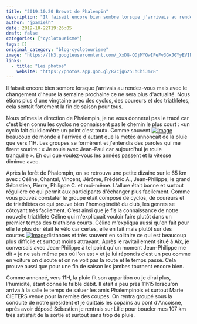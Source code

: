 ```yaml
---
title: "2019.10.20 Brevet de Phalempin"
description: "Il faisait encore bien sombre lorsque j'arrivais au rendez-vous mais avec le changement d'heure la semaine prochaine ce ne sera plus d'actualité. Nous étions plus d'une vingtaine avec des cyclos, des coureurs et des triathlètes, cela sentait fortement la fin de saison pour tous."
author: "jpamielh"
date: 2019-10-22T19:26:05
draft: false
categories: ["cyclotourisme"]
tags: []
original_category: "blog-cyclotourisme"
image: "https://lh3.googleusercontent.com/_XxDG-ODjMYQwIPeFv3GxJGYyEVINHF1jU5x1RNaBethnj7HX4n5URipfCB43ub95f_VKB3nIPW5q4oWv_6pM-MVXJV8y-wcF3Zc6eb2r8KbGGELSsdieIHUqDIrByjzrJ4LeVBzDGxYGQh1JZz9oH1bpGH9yt2cBhYCq3ve7zMwqgthrHccz4w8zyf_HC0GPBSWeIjr40rcPADpx6eAZf1fGpM2vilX8iu4sDwVlsZB1dKWcOAOpammJqh7XxgwZSnka25NkWfmTr9GWyQ7v-G5x0bW-FLPJ0PWAAO_PrfMzttAFjz982VAKPLxeDGcAq8PZboGyRYKZJNwCMn-b_l5lkXVDWHozjqrelvS_HIbZCuKXy6-f2NCdAt2iuZsLva2Tej0K_HRfiRM3QOTVOWDYojnTLtuqs4dW1FLO3eXdBhk5DWE4JDPo7XSgsEi2dZzuEm5riZhxmeARQJwQzcCINrFz6H7LFuYkY44HrVz_eGSgMaZEFegU2KA9NKn5O-WrmzoidPMAKRbgGR0OjimrGjjW9W3rD2rxjRjycmO9-KzlM_RD-UjHl7yawYTAEpYetSKxP0bG_JB8HoYxUeeBVYcEEhSiakLAdPriNHpMNPjnduvgDRPpdsy8KHWpypFUdu-WahiafOEzLlGZJZBQ1srF8uLp0BRWx-xMn4SvAsZzbz5K3c=s176-no"
links:
  - title: "Les photos"
    website: "https://photos.app.goo.gl/R7cjg625LhChiJmY8"
---
```


Il faisait encore bien sombre lorsque j'arrivais au rendez-vous mais avec le changement d'heure la semaine prochaine ce ne sera plus d'actualité. Nous étions plus d'une vingtaine avec des cyclos, des coureurs et des triathlètes, cela sentait fortement la fin de saison pour tous.

<!--more-->

Nous prîmes la direction de Phalempin, je ne vous donnerai pas le tracé car c'est bien connu les cyclos ne connaissent pas le chemin le plus court&nbsp;: «un cyclo fait du kilomètre un point c'est tout». Comme souvent [![Image](https://lh3.googleusercontent.com/4YHw43vYYik3w0F5O-QxfLsTpxxkm7FGnUw4ly54DJexPjZRvZe21qkv8YaR8Gn80JNptgU_Hqd9QWvPv4mxPnUMw9EFkiu6NMKwMbOBRbEKCjKvY3Y0sZFnEeJ47nd8ZcCXx7NDqsBSdl1BbBVTZ7h_1QQmXCYZI-nq7alfeLOnWqa1GzDgEixoGM0A5fC--KApKKrvQv1ZYgbRCzuRBPmdYGnucg6fwN6wWtjmDerDBSaNz3iYVAfpPlDzizkqbGY8ySDVh4CvxDKNdx5POetE2Zf7wdBVtCAqx73RSo0Sq2A2oYYUhjd-T-s7DXGkuIeYGx05rgnYIYpWy227Uk5-tUXH_3aNecs7k5krTPQD_2panKR_zt1MuMp2MsbDvgv7XmnpcPFv_jzRATlqLuMgbULw-Y_0CafA6pKgSirvdFTUzX_0AUURNO449EUQrAw2ZYifL8YuYnnQe7Kb-piy66UvDl3ZXHwrUtuA6VSURg_1QQLgo_UzlDRSALxt01TAI_5J7nJ5Qda2aqOhgt5zLw5qqarMhd3SD9da9V7qMuPuBuA8ZNhU_VCd0_nQgtabRCjQjU2JSk1OAMi86sVQbYlGB6j-2lS639y1ecKN8gF4T0ik8f7s9wldizXrkzF2618aVN4ETe36PN2xv2t_YNlWe-g70J9oBok6C5hQAxfqogo0dC4=s876-no)](https://lh3.googleusercontent.com/4YHw43vYYik3w0F5O-QxfLsTpxxkm7FGnUw4ly54DJexPjZRvZe21qkv8YaR8Gn80JNptgU_Hqd9QWvPv4mxPnUMw9EFkiu6NMKwMbOBRbEKCjKvY3Y0sZFnEeJ47nd8ZcCXx7NDqsBSdl1BbBVTZ7h_1QQmXCYZI-nq7alfeLOnWqa1GzDgEixoGM0A5fC--KApKKrvQv1ZYgbRCzuRBPmdYGnucg6fwN6wWtjmDerDBSaNz3iYVAfpPlDzizkqbGY8ySDVh4CvxDKNdx5POetE2Zf7wdBVtCAqx73RSo0Sq2A2oYYUhjd-T-s7DXGkuIeYGx05rgnYIYpWy227Uk5-tUXH_3aNecs7k5krTPQD_2panKR_zt1MuMp2MsbDvgv7XmnpcPFv_jzRATlqLuMgbULw-Y_0CafA6pKgSirvdFTUzX_0AUURNO449EUQrAw2ZYifL8YuYnnQe7Kb-piy66UvDl3ZXHwrUtuA6VSURg_1QQLgo_UzlDRSALxt01TAI_5J7nJ5Qda2aqOhgt5zLw5qqarMhd3SD9da9V7qMuPuBuA8ZNhU_VCd0_nQgtabRCjQjU2JSk1OAMi86sVQbYlGB6j-2lS639y1ecKN8gF4T0ik8f7s9wldizXrkzF2618aVN4ETe36PN2xv2t_YNlWe-g70J9oBok6C5hQAxfqogo0dC4=s876-no)beaucoup de monde à l'arrivée d'autant que la météo annonçait de la pluie que vers 11H. Les groupes se formèrent et j'entendis des paroles qui me firent sourire&nbsp;: «&nbsp;Je roule avec Jean-Paul car aujourd'hui je roule tranquille&nbsp;». Eh oui que voulez-vous les années passent et la vitesse diminue avec.

Après la forêt de Phalempin, on se retrouva une petite dizaine sur le 65 km avec&nbsp;: Céline, Chantal, Vincent, Jérôme, Frédéric A., Jean-Philippe, le grand Sébastien, Pierre, Philippe C. et moi-même. L'allure était bonne et surtout régulière ce qui permit aux participants d'échanger plus facilement. Comme vous pouvez constater le groupe était composé de cyclos, de coureurs et de triathlètes ce qui prouve bien l'homogénéité du club, les genres se côtoyant très facilement. C'est ainsi que je fis la connaissance de notre nouvelle triathlète Céline qui m'expliquait vouloir faire plutôt dans un premier temps des triathlons courts. Céline m'expliqua aussi qu'en fait pour elle le plus dur était le vélo car certes, elle en fait mais plutôt sur des courtes [![Image](https://lh3.googleusercontent.com/HvilTy8oIjJK10oSB8JxEnjUfst4Syr8djqkWFQPTbtsq63QQvkzHE4ghJ0ybP5njZnCXxciQrKMovDiSv_lDcNY-TD7ylY71RL-yPNLq-1mz7HQPOwe0DX2S8CsQPF9hEIAaKTUIzL9FbKpBU1UNEfrHnJZbDkmH8_mWzcPd4TDgtufZEImsyEaIFv5pTWqWcLOkTAloyVftG2PQ7UMav94TkU-nx7zwqoVaCOdv8DklKXcuRIFz15t4fXEL8b0pJFegvFiJL2RqwOlznRcrhpDXmiquKE-TFT7h-KKsuj-ohT_UebRMS3Pv3OvrUcLvpcI4X2HPnsAqCalfX5ljpwElrS1VEy9arx_hLA6aNa0sSoy-rbNTd5-POjnIdHK7R30vwB9Je1ewmv1xiZBERSDnm5uq_TqpbLxy9TR2CCyMXaIksaGQPK34kw6CY_64BFGTZu9ieqc1N9BuyCN79r-P_E3bst9EVYqUj_oHpLckEnWEZcRKwGGq6Q5PjlMCY9opnoivj2QRepN0P7h51_0FjY8Gnm4q3ZiXGTfiQ6Vv7_Sk97n7nIqXxCZofqYMOdMGTenpJCsdcV5G38qZSJfTQtdAHDwCH3Ldm99H3zELTx71zIcLidH8pk16l3s3bJAD3vNs68_2nomJ0VFjs659UeCdySFj2fVCwm1TdsB--yqelr3QlDLZHeXsvAk-JFt8E75QEaMWqiBw5A_7E-3sZdeO3U883AwR-VCi644V7XQ=w1168-h876-no)](https://lh3.googleusercontent.com/HvilTy8oIjJK10oSB8JxEnjUfst4Syr8djqkWFQPTbtsq63QQvkzHE4ghJ0ybP5njZnCXxciQrKMovDiSv_lDcNY-TD7ylY71RL-yPNLq-1mz7HQPOwe0DX2S8CsQPF9hEIAaKTUIzL9FbKpBU1UNEfrHnJZbDkmH8_mWzcPd4TDgtufZEImsyEaIFv5pTWqWcLOkTAloyVftG2PQ7UMav94TkU-nx7zwqoVaCOdv8DklKXcuRIFz15t4fXEL8b0pJFegvFiJL2RqwOlznRcrhpDXmiquKE-TFT7h-KKsuj-ohT_UebRMS3Pv3OvrUcLvpcI4X2HPnsAqCalfX5ljpwElrS1VEy9arx_hLA6aNa0sSoy-rbNTd5-POjnIdHK7R30vwB9Je1ewmv1xiZBERSDnm5uq_TqpbLxy9TR2CCyMXaIksaGQPK34kw6CY_64BFGTZu9ieqc1N9BuyCN79r-P_E3bst9EVYqUj_oHpLckEnWEZcRKwGGq6Q5PjlMCY9opnoivj2QRepN0P7h51_0FjY8Gnm4q3ZiXGTfiQ6Vv7_Sk97n7nIqXxCZofqYMOdMGTenpJCsdcV5G38qZSJfTQtdAHDwCH3Ldm99H3zELTx71zIcLidH8pk16l3s3bJAD3vNs68_2nomJ0VFjs659UeCdySFj2fVCwm1TdsB--yqelr3QlDLZHeXsvAk-JFt8E75QEaMWqiBw5A_7E-3sZdeO3U883AwR-VCi644V7XQ=w1168-h876-no)distances et très souvent en solitaire ce qui est beaucoup plus difficile et surtout moins attrayant. Après le ravitaillement situé à Aix, je conversais avec Jean-Philippe à tel point qu'un moment Jean-Philippe me dit «&nbsp;je ne sais même pas où l'on est&nbsp;» et je lui répondis c'est un peu comme en voiture on discute et on ne voit pas la route et le temps passé. Cela prouve aussi que pour une fin de saison les jambes tournent encore bien.

Comme annoncé, vers 11H, la pluie fit son apparition ou je dirai plus, l'humidité, étant donné le faible débit. Il était à peu près 11h15 lorsqu'on arriva à la salle le temps de saluer les amis Phalempinois et surtout Marie CIETERS venue pour la remise des coupes. On rentra groupé sous la conduite de notre président et je quittais les copains au pont d'Ancoisne, après avoir déposé Sébastien je rentrais sur Lille pour boucler mes 107 km très satisfait de la sortie et surtout sans trop de pluie.

&nbsp;